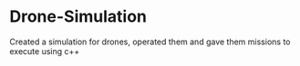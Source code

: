 # Drone-Simulation
 
 Created a simulation for drones, operated them and gave them missions to execute using c++
